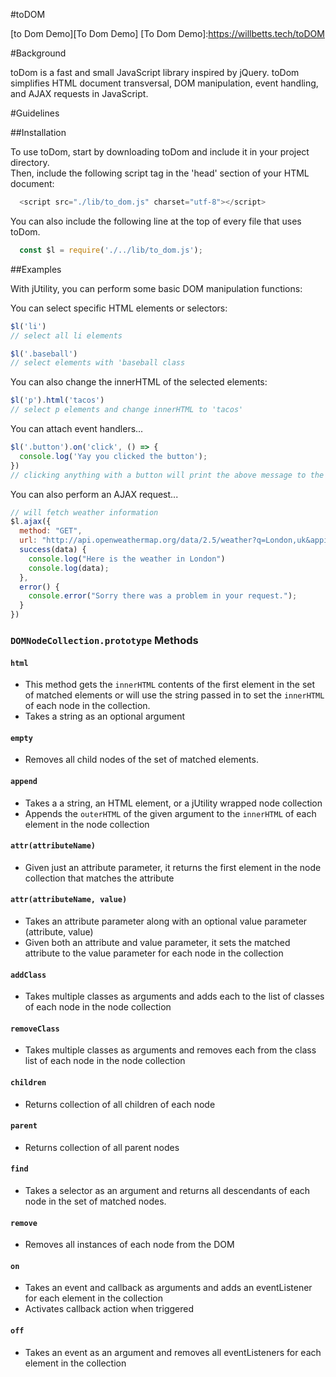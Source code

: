 #toDOM

[to Dom Demo][To Dom Demo]
[To Dom Demo]:https://willbetts.tech/toDOM

#Background

toDom is a fast and small JavaScript library inspired by jQuery.  toDom simplifies
HTML document transversal, DOM manipulation, event handling, and AJAX requests in
JavaScript.  

#Guidelines

##Installation

To use toDom, start by downloading toDom and include it in your project directory.  
Then, include the following script tag in the 'head' section of your HTML document:

``` javascript
  <script src="./lib/to_dom.js" charset="utf-8"></script>
```

You can also include the following line at the top of every file that uses toDom.  

``` javascript
  const $l = require('./../lib/to_dom.js');
```

##Examples

With jUtility, you can perform some basic DOM manipulation functions:

You can select specific HTML elements or selectors:

``` javascript
$l('li')
// select all li elements

$l('.baseball')
// select elements with 'baseball class
```

You can also change the innerHTML of the selected elements:

``` javascript
$l('p').html('tacos')
// select p elements and change innerHTML to 'tacos'
```

You can attach event handlers...

``` javascript
$l('.button').on('click', () => {
  console.log('Yay you clicked the button');
})
// clicking anything with a button will print the above message to the console.
```

You can also perform an AJAX request...

``` javascript
// will fetch weather information
$l.ajax({
  method: "GET",
  url: "http://api.openweathermap.org/data/2.5/weather?q=London,uk&appid=bcb83c4b54aee8418983c2aff3073b3b",
  success(data) {
    console.log("Here is the weather in London")
    console.log(data);
  },
  error() {
    console.error("Sorry there was a problem in your request.");
  }
})
```

### `DOMNodeCollection.prototype` Methods

#### `html`
* This method gets the `innerHTML` contents of the first element in the set of matched elements or will use the string passed in to set the `innerHTML` of each node in the collection.
* Takes a string as an optional argument

#### `empty`
* Removes all child nodes of the set of matched elements.

#### `append`
* Takes a a string, an HTML element, or a jUtility wrapped node collection
* Appends the `outerHTML` of the given argument to the `innerHTML` of each element in the node collection

#### `attr(attributeName)`
* Given just an attribute parameter, it returns the first element in the node collection that matches the attribute

#### `attr(attributeName, value)`
* Takes an attribute parameter along with an optional value parameter (attribute, value)
* Given both an attribute and value parameter, it sets the matched attribute to the value parameter for each node in the collection

#### `addClass`
* Takes multiple classes as arguments and adds each to the list of classes of each node in the node collection

#### `removeClass`
* Takes multiple classes as arguments and removes each from the class list of each node in the node collection

#### `children`
* Returns collection of all children of each node

#### `parent`
* Returns collection of all parent nodes

#### `find`
* Takes a selector as an argument and returns all descendants of each node in the set of matched nodes.

#### `remove`
* Removes all instances of each node from the DOM

#### `on`
* Takes an event and callback as arguments and adds an eventListener for each element in the collection
* Activates callback action when triggered  

#### `off`
* Takes an event as an argument and removes all eventListeners for each element in the collection
